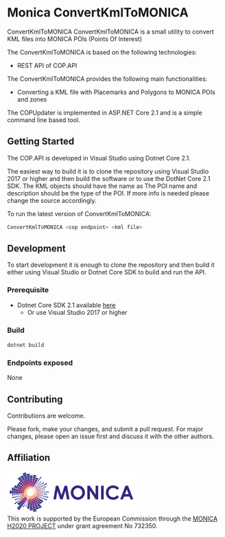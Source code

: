 # Monica ConvertKmlToMONICA
<!-- Short description of the project. -->

ConvertKmlToMONICA
ConvertKmlToMONICA is a small utility to convert KML files into MONICA POIs (Points Of Interest)

The ConvertKmlToMONICA is based on the following technologies:
* REST API of COP.API

The ConvertKmlToMONICA provides the following main functionalities:
* Converting a KML file with Placemarks and Polygons to MONICA POIs and zones



The COPUpdater is implemented in ASP.NET Core 2.1 and is a simple command line based tool.

<!-- A teaser figure may be added here. It is best to keep the figure small (<500KB) and in the same repo -->

## Getting Started
The COP.API is developed in Visual Studio using Dotnet Core 2.1.

The easiest way to build it is to clone the repository using Visual Studio 2017 or higher and then build the software or to use the DotNet Core 2.1 SDK.
The KML objects should have the name as The POI name and description should be the type of the POI. If more info is needed please change the source accordingly.

To run the latest version of ConvertKmlToMONICA:
```bash
ConvertKmlToMONICA <cop endpoint> <kml file>
```


## Development
To start development it is enough to clone the repository and then build it either using Visual Studio or Dotnet Core SDK to build and run the API.


### Prerequisite

* Dotnet Core SDK 2.1 available [here](https://dotnet.microsoft.com/download/dotnet-core/2.1)
    - Or use Visual Studio 2017 or higher



### Build

```bash
dotnet build
```

### Endpoints exposed
None
## 
## Contributing
Contributions are welcome. 

Please fork, make your changes, and submit a pull request. For major changes, please open an issue first and discuss it with the other authors.

## Affiliation
![MONICA](https://github.com/MONICA-Project/template/raw/master/monica.png)  
This work is supported by the European Commission through the [MONICA H2020 PROJECT](https://www.monica-project.eu) under grant agreement No 732350.
